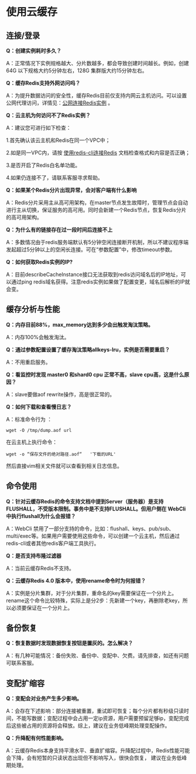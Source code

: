 # 使用云缓存


## 连接/登录

**Q：创建实例耗时多久？**

A：正常情况下实例规格越大、分片数越多，都会导致创建时间越长。例如，创建 64G 以下规格大约5分钟左右，128G 集群版大约15分钟左右。

**Q：缓存Redis支持外网访问吗？**

A：为提升数据访问的安全性，缓存Redis目前仅支持内网云主机访问。可以设置公网代理访问，详情见：[公网连接Redis实例](https://docs.jdcloud.com/cn/jcs-for-redis/connectinstance)  。

**Q：云主机为何访问不了Redis实例？**

A：建议您可进行如下检查：

1.首先确认该云主机和Redis在同一个VPC中；

2.如是同一VPC内，请按 [使用redis-cli连接Redis](https://docs.jdcloud.com/cn/jcs-for-redis/tool-redis-cli)  文档检查格式和内容是否正确；

3.是否开启了Redis白名单功能。

4.如果仍连接不了，请联系客服寻求帮助。

**Q：如果某个Redis分片出现异常，会对客户端有什么影响**

A：Redis分片采用主从高可用架构，在master节点发生故障时，管理节点会自动进行主从切换，保证服务的高可用。同时会新建一个Redis节点，恢复Redis分片的高可用架构。

**Q：为什么有的链接存在过一段时间后连接不上**

A：多数情况由于redis服务端默认有5分钟空闲连接断开机制，所以不建议程序端发起超过5分钟以上的空闲长连接。可在“参数配置”中，修改timeout参数。

**Q：如何获取Redis实例的IP?**

A：目前describeCacheInstance接口无法获取到redis访问域名后的IP地址，可以通过ping redis域名获得。注意redis实例如果做了配置变更，域名后解析的IP就会变。



## 缓存分析与性能

**Q：内存目前88%，max_memory达到多少会出触发淘汰策略。**

A：内存100%会触发淘汰。

**Q：通过参数配置设置了缓存淘汰策略allkeys-lru，实例是否需要重启？**

A：不用重启服务。

**Q：看监控时发现 master0 和shard0 cpu 正常不高，slave cpu高，这是什么原因？**

A：slave要做aof rewrite操作，高是很正常的。

**Q：如何下载和查看慢日志？**

A：标准命令行为 ： 

    wget -O /tmp/dump.aof url 
    
    

在云主机上执行命令： 

    wget -o “保存文件的绝对路径.aof“   '下载的URL'
    
    

然后直接vim相关文件就可以查看到相关日志信息。


## 命令使用

**Q：针对云缓存Redis的命令支持文档中提到Server（服务器）是支持FLUSHALL，不受版本限制。事务中是不支持FLUSHALL。但用户侧在 WebCli 中执行flushall为什么会报错？**

A：WebCli 禁用了一部分支持的命令，比如：flushall、keys、pub/sub、multi/exec等。如果用户需要使用这些命令，可以创建一个云主机，然后通过redis-cli或者其他redis客户端工具执行。

**Q：是否支持布隆过滤器**

A：当前云缓存Redis不支持。

**Q：云缓存Redis 4.0 版本中，使用rename命令时为何报错？**

A：实例是分片集群，对于分片集群，重命名的key需要保证在一个分片上。rename这个命令比较特殊，实际上是分2步：先新建一个key，再删除老key，所以必须要保证在一个分片上。


## 备份恢复

**Q：恢复数据时发现数据恢复按钮是置灰的。怎么解决？**

A：有几种可能情况：备份失败、备份中、变配中、欠费。请先排查，如还有问题可联系客服。


## 变配扩缩容

**Q：变配会对业务产生多少影响。**

A：会存在下述影响：部分连接被重置，重试即可恢复；每个分片都有秒级只读时间，不能写数据；变配过程中会占用一定ip资源，用户需要预留足够ip，变配完成后这些被占用的资源将会释放。综上，建议在业务低峰期处理变配操作。

**Q：升降配有何性能影响。**

A：云缓存Redis本身支持平滑水平、垂直扩缩容。升降配过程中，Redis性能可能会下降，会有短暂的只读状态出现但不影响写入，很快会恢复， 建议在业务低峰期处理。


